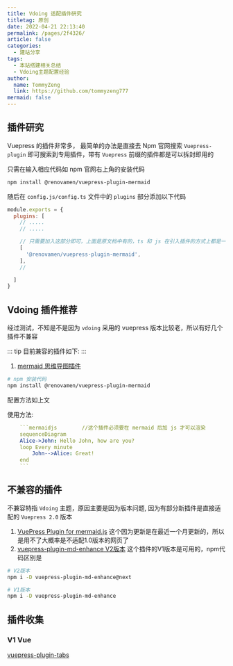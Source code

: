 ```yaml
---
title: Vdoing 适配插件研究
titletag: 原创
date: 2022-04-21 22:13:40
permalink: /pages/2f4326/
article: false
categories:
  - 建站分享
tags:
  - 本站搭建相关总结
  - Vdoing主题配置经验
author:
  name: TommyZeng
  link: https://github.com/tommyzeng777
mermaid: false
---
```


## 插件研究
Vuepress 的插件非常多， 最简单的办法是直接去 Npm 官网搜索 `Vuepress-plugin` 即可搜索到专用插件，带有 `Vuepress` 前缀的插件都是可以拆封即用的

只需在输入相应代码如 npm 官网右上角的安装代码

```bash
npm install @renovamen/vuepress-plugin-mermaid
```
随后在 `config.js/config.ts` 文件中的 `plugins` 部分添加以下代码

```javascript
module.exports = {
  plugins: [
    // .....
    // .....

    // 只需要加入这部分即可，上面是原文档中有的，ts 和 js 在引入插件的方式上都是一样的
    [
      '@renovamen/vuepress-plugin-mermaid',
    ],
    //

  ]
}
```

## Vdoing 插件推荐

经过测试，不知是不是因为 `vdoing` 采用的 vuepress 版本比较老，所以有好几个插件不兼容

::: tip 目前兼容的插件如下:
:::

1.  [mermaid 思维导图插件](https://www.npmjs.com/package/@renovamen/vuepress-plugin-mermaid)
```bash
# npm 安装代码
npm install @renovamen/vuepress-plugin-mermaid
```
配置方法如上文

使用方法:

```yaml
    ```mermaidjs        //这个插件必须要在 mermaid 后加 js 才可以渲染
    sequenceDiagram
    Alice->John: Hello John, how are you?
    loop Every minute
        John-->Alice: Great!
    end
    ```
```

## 不兼容的插件

不兼容特指 `Vdoing` 主题，原因主要是因为版本问题, 因为有部分新插件是直接适配的 `Vuepress 2.0` 版本

1.  [VuePress Plugin for mermaid.js](https://www.npmjs.com/package/vuepress-plugin-mermaidjs)
这个因为更新是在最近一个月更新的，所以是用不了大概率是不适配1.0版本的网页了
2.  [vuepress-plugin-md-enhance V2版本](https://www.npmjs.com/package/vuepress-plugin-md-enhance)
这个插件的V1版本是可用的，npm代码区别是

```bash 
# V2版本
npm i -D vuepress-plugin-md-enhance@next
```

```bash
# V1版本
npm i -D vuepress-plugin-md-enhance
```

## 插件收集

### V1 Vue
[vuepress-plugin-tabs](https://www.npmjs.com/package/vuepress-plugin-tabs)

